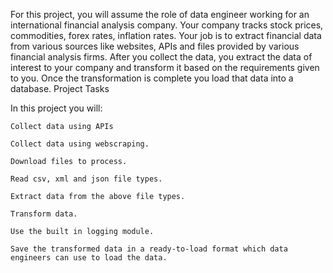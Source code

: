 For this project, you will assume the role of data engineer working for an international financial analysis company. 
Your company tracks stock prices, commodities, forex rates, inflation rates.  Your job is to extract financial data 
from various sources like websites, APIs and files provided by various financial analysis firms. After you collect the data, 
you extract the data of interest to your company and transform it based on the requirements given to you. Once the transformation 
is complete you load that data into a database.
Project Tasks

In this project you will:

    Collect data using APIs

    Collect data using webscraping.

    Download files to process.    

    Read csv, xml and json file types.

    Extract data from the above file types.

    Transform data.

    Use the built in logging module.

    Save the transformed data in a ready-to-load format which data engineers can use to load the data.
